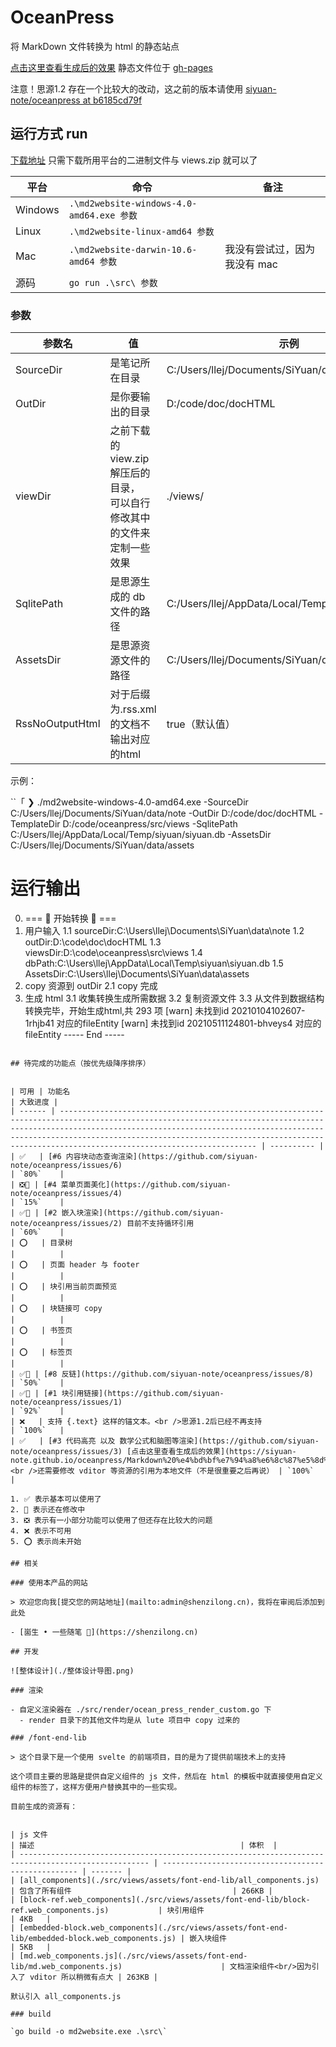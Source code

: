 # OceanPress

将 MarkDown 文件转换为 html 的静态站点

[点击这里查看生成后的效果](https://siyuan-note.github.io/oceanpress/) 静态文件位于 [gh-pages](https://github.com/siyuan-note/oceanpress/tree/gh-pages)

注意！思源1.2 存在一个比较大的改动，这之前的版本请使用 [siyuan-note/oceanpress at b6185cd79f](https://github.com/siyuan-note/oceanpress/tree/b6185cd79f0552698fad38b9ee7062c0abc3e1d7)

## 运行方式 run

[下载地址](https://github.com/siyuan-note/oceanpress/releases) 只需下载所用平台的二进制文件与 views.zip 就可以了


| 平台    | 命令                                      | 备注                         |
| --------- | ------------------------------------------- | ------------------------------ |
| Windows | `.\md2website-windows-4.0-amd64.exe 参数` |                              |
| Linux   | `.\md2website-linux-amd64 参数`           |                              |
| Mac     | `.\md2website-darwin-10.6-amd64 参数`     | 我没有尝试过，因为我没有 mac |
| 源码    | `go run .\src\ 参数`                      |                              |

### 参数


| 参数名          | 值                                                                           | 示例                                              |
| ----------------- | ------------------------------------------------------------------------------ | --------------------------------------------------- |
| SourceDir       | 是笔记所在目录                                                               | C:/Users/llej/Documents/SiYuan/data/note          |
| OutDir          | 是你要输出的目录                                                             | D:/code/doc/docHTML                               |
| viewDir         | 之前下载的 view.zip 解压后的目录，<br />可以自行修改其中的文件来定制一些效果 | ./views/                                          |
| SqlitePath      | 是思源生成的 db 文件的路径                                                   | C:/Users/llej/AppData/Local/Temp/siyuan/siyuan.db |
| AssetsDir       | 是思源资源文件的路径                                                         | C:/Users/llej/Documents/SiYuan/data/assets        |
| RssNoOutputHtml | 对于后缀为.rss.xml的文档不输出对应的html                                     | true（默认值）                                    |

示例：

``「
❯ ./md2website-windows-4.0-amd64.exe -SourceDir C:/Users/llej/Documents/SiYuan/data/note -OutDir D:/code/doc/docHTML -TemplateDir D:/code/oceanpress/src/views -SqlitePath C:/Users/llej/AppData/Local/Temp/siyuan/siyuan.db -AssetsDir C:/Users/llej/Documents/SiYuan/data/assets
#  运行输出
0. === 🛬 开始转换 🛫 ===
1. 用户输入
   1.1 sourceDir:C:\Users\llej\Documents\SiYuan\data\note
   1.2 outDir:D:\code\doc\docHTML
   1.3 viewsDir:D:\code\oceanpress\src\views
   1.4 dbPath:C:\Users\llej\AppData\Local\Temp\siyuan\siyuan.db
   1.5 AssetsDir:C:\Users\llej\Documents\SiYuan\data\assets
2. copy 资源到 outDir
   2.1 copy 完成
3. 生成 html
   3.1 收集转换生成所需数据
   3.2 复制资源文件
   3.3 从文件到数据结构转换完毕，开始生成html,共 293 项
[warn] 未找到id 20210104102607-1rhjb41 对应的fileEntity
[warn] 未找到id 20210511124801-bhveys4 对应的fileEntity
----- End -----
```

## 待完成的功能点（按优先级降序排序）


| 可用 | 功能名                                                                                                                                                                                                                                                                                                                             | 大致进度 |
| ------ | ------------------------------------------------------------------------------------------------------------------------------------------------------------------------------------------------------------------------------------------------------------------------------------------------------------------------------------ | ---------- |
| ✅   | [#6 内容块动态查询渲染](https://github.com/siyuan-note/oceanpress/issues/6)                                                                                                                                                                                                                                                        | `80%`    |
| ❎🔨 | [#4 菜单页面美化](https://github.com/siyuan-note/oceanpress/issues/4)                                                                                                                                                                                                                                                              | `15%`    |
| ✅🔨 | [#2 嵌入块渲染](https://github.com/siyuan-note/oceanpress/issues/2) 目前不支持循环引用                                                                                                                                                                                                                                             | `60%`    |
| ⭕   | 目录树                                                                                                                                                                                                                                                                                                                             |          |
| ⭕   | 页面 header 与 footer                                                                                                                                                                                                                                                                                                              |          |
| ⭕   | 块引用当前页面预览                                                                                                                                                                                                                                                                                                                 |          |
| ⭕   | 块链接可 copy                                                                                                                                                                                                                                                                                                                      |          |
| ⭕   | 书签页                                                                                                                                                                                                                                                                                                                             |          |
| ⭕   | 标签页                                                                                                                                                                                                                                                                                                                             |          |
| ✅🔨 | [#8 反链](https://github.com/siyuan-note/oceanpress/issues/8)                                                                                                                                                                                                                                                                      | `50%`    |
| ✅🔨 | [#1 块引用链接](https://github.com/siyuan-note/oceanpress/issues/1)                                                                                                                                                                                                                                                                | `92%`    |
| ❌   | 支持 {.text} 这样的锚文本。<br />思源1.2后已经不再支持                                                                                                                                                                                                                                                                             | `100%`   |
| ✅   | [#3 代码高亮 以及 数学公式和脑图等渲染](https://github.com/siyuan-note/oceanpress/issues/3) [点击这里查看生成后的效果](https://siyuan-note.github.io/oceanpress/Markdown%20%e4%bd%bf%e7%94%a8%e6%8c%87%e5%8d%97/3%20%e5%ae%8c%e6%95%b4%e7%a4%ba%e4%be%8b.html)<br />还需要修改 vditor 等资源的引用为本地文件（不是很重要之后再说） | `100%`   |

1. ✅ 表示基本可以使用了
2. 🔨 表示还在修改中
3. ❎ 表示有一小部分功能可以使用了但还存在比较大的问题
4. ❌ 表示不可用
5. ⭕ 表示尚未开始

## 相关

### 使用本产品的网站

> 欢迎您向我[提交您的网站地址](mailto:admin@shenzilong.cn)，我将在审阅后添加到此处

- [崮生 • 一些随笔 🎨](https://shenzilong.cn)

## 开发

![整体设计](./整体设计导图.png)

### 渲染

- 自定义渲染器在 ./src/render/ocean_press_render_custom.go 下
  - render 目录下的其他文件均是从 lute 项目中 copy 过来的

### /font-end-lib

> 这个目录下是一个使用 svelte 的前端项目，目的是为了提供前端技术上的支持

这个项目主要的思路是提供自定义组件的 js 文件，然后在 html 的模板中就直接使用自定义组件的标签了，这样方便用户替换其中的一些实现。

目前生成的资源有：


| js 文件                                                                                           | 描述                                              | 体积  |
| --------------------------------------------------------------------------------------------------- | --------------------------------------------------- | ------- |
| [all_components](./src/views/assets/font-end-lib/all_components.js)                               | 包含了所有组件                                    | 266KB |
| [block-ref.web_components](./src/views/assets/font-end-lib/block-ref.web_components.js)           | 块引用组件                                        | 4KB   |
| [embedded-block.web_components](./src/views/assets/font-end-lib/embedded-block.web_components.js) | 嵌入块组件                                        | 5KB   |
| [md.web_components.js](./src/views/assets/font-end-lib/md.web_components.js)                      | 文档渲染组件<br/>因为引入了 vditor 所以稍微有点大 | 263KB |

默认引入 all_components.js

### build

`go build -o md2website.exe .\src\`
